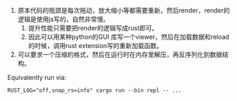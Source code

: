 1. 原本代码的瓶颈是每次拖动，放大缩小等都需要重新，然后render，render的逻辑是使用js写的，自然非常慢。
   1. 提升性能只需要把render的逻辑写成rust即可。
   2. 因此可以用某种python的GUI 库写一个viewer，然后在加载数据和reload的时候，调用rust extension写的重新加载函数。
2. 可以要求一个压缩的格式，然后在运行时在内存里解压，再反序列化到数据结构。

Equivalently run via:
```
RUST_LOG="off,snap_rs=info" cargo run --bin repl -- ...
```
